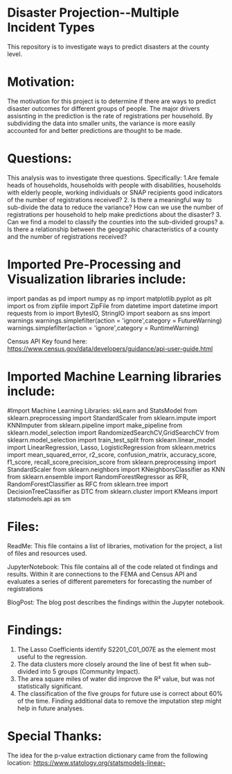 # Disaster Projection--Multiple Incident Types
This repository is to investigate ways to predict disasters at the county level. 

# Motivation: 
The motivation for this project is to determine if there are ways to predict disaster outcomes for different groups of people. The major drivers assisnting in the prediction is the rate of registrations per household. By subdividing the data into smaller units, the variance is more easily accounted for and better predictions are thought to be made. 

# Questions:
This analysis was to investigate three questions. Specifically:
1.Are female heads of households, households with people with disabilities, households with elderly people, working individuals or SNAP recipients good indicators of the number of registrations received?
2. Is there a meaningful way to sub-divide the data to reduce the variance?
How can we use the number of registrations per household to help make predictions about the disaster?
3. Can we find a model to classify the counties into the sub-divided groups?
    a. Is there a relationship between the geographic characteristics of a county and the number of registrations received?


# Imported Pre-Processing and Visualization libraries include:
import pandas as pd
import numpy as np
import matplotlib.pyplot as plt
import os
from zipfile import ZipFile
from datetime import datetime
import requests
from io import BytesIO, StringIO
import seaborn as sns
import warnings
warnings.simplefilter(action = 'ignore',category = FutureWarning)
warnings.simplefilter(action = 'ignore',category = RuntimeWarning)

Census API Key found here:
https://www.census.gov/data/developers/guidance/api-user-guide.html

# Imported Machine Learning libraries include:
#Import Machine Learning Libraries: skLearn and StatsModel
from sklearn.preprocessing import StandardScaler
from sklearn.impute import  KNNImputer
from sklearn.pipeline import make_pipeline
from sklearn.model_selection import RandomizedSearchCV,GridSearchCV
from sklearn.model_selection import train_test_split
from sklearn.linear_model import LinearRegression, Lasso, LogisticRegression
from sklearn.metrics import  mean_squared_error, r2_score, confusion_matrix, accuracy_score, f1_score, recall_score,precision_score
from sklearn.preprocessing import StandardScaler
from sklearn.neighbors import KNeighborsClassifier as KNN
from sklearn.ensemble import RandomForestRegressor as RFR, RandomForestClassifier as RFC
from sklearn.tree import DecisionTreeClassifier as DTC
from sklearn.cluster import KMeans
import statsmodels.api as sm

# Files:
ReadMe: This file contains a list of libraries, motivation for the project, a list of files and resources used.

JupyterNotebook: This file contains all of the code related ot findings and results. Within it are connections to the FEMA and Census API and evaluates a series of different paremeters for forecasting the number of registrations

BlogPost: The blog post describes the findings within the Jupyter notebook.

# Findings:
1. The Lasso Coefficients identify S2201_C01_007E as the element most useful to the regression. 
2. The data clusters more closely around the line of best fit when sub-divided into 5 groups (Community Impact). 
3. The area square miles of water did improve the R² value, but was not statistically significant.
4. The classification of the five groups for future use is correct about 60% of the time. Finding additional data to remove the imputation step might help in future analyses. 

# Special Thanks:
The idea for the p-value extraction dictionary came from the following location: https://www.statology.org/statsmodels-linear-